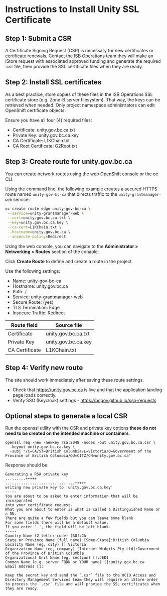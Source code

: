 # Instructions to Install Unity SSL Certificate

## Step 1: Submit a CSR

A Certificate Signing Request (CSR) is necessary for new certificates or certificate renewals. Contact the ISB Operations team they will make an iStore request with associated approved funding and generate the required .csr file, then provide the SSL certificate files when they are ready.


## Step 2: Install SSL certificates

As a best practice, store copies of these files in the ISB Operations SSL certificate store (e.g. Zone-B server filesystem). That way, the keys can be retrieved when needed. Only project namespace administrators can edit OpenShift certificate objects.

Ensure you have all four (4) required files:

- Certificate: unity.gov.bc.ca.txt
- Private Key: unity.gov.bc.ca.key
- CA Certificate: L1KChain.txt
- CA Root Certificate: G2Root.txt

## Step 3: Create route for unity.gov.bc.ca

You can create network routes using the web OpenShift console or the oc CLI.

Using the command line, the following example creates a secured HTTPS route named `unity-gov-bc-ca` that directs traffic to the `unity-grantmanager-web` service:

```bash
oc create route edge unity-gov-bc-ca \
 --service=unity-grantmanager-web \
 --cert=unity.gov.bc.ca.txt \
 --key=unity.gov.bc.ca.key \
 --ca-cert=L1KChain.txt \
 --hostname=unity.gov.bc.ca \
 --insecure-policy=Redirect
```

Using the web console, you can navigate to the **Administrator > Networking > Routes** section of the conaole.

Click **Create Route** to define and create a route in the project.

Use the following settings:

- Name: unity-gov-bc-ca
- Hostname: unity.gov.bc.ca
- Path: `/`
- Service: unity-grantmanager-web
- Secure Route: (yes)
- TLS Termination: Edge
- Insecure Traffic: Redirect

| Route field                |  Source file        |
| -------------------------- | ------------------- |
| Certificate                |  unity.gov.bc.ca.txt |
| Private Key                |  unity.gov.bc.ca.key |
| CA Certificate             |  L1KChain.txt       |

## Step 4: Verify new route

The site should work immediately after saving these route settings.

- Check that https://unity.gov.bc.ca is live and that the application landing page loads correctly.
- Verify SSO (Keycloak) settings - https://bcgov.github.io/sso-requests

## Optional steps to generate a local CSR
Run the openssl utility with the CSR and private key options **these do not need to be created on the intended machine or containers**. 

```bashs
openssl req -new -newkey rsa:2048 -nodes -out unity.gov.bc.ca.csr \
  -keyout unity.gov.bc.ca.key \
  -subj "/C=CA/ST=British Columbia/L=Victoria/O=Government of the Province of British Columbia/OU=CITZ/CN=unity.gov.bc.ca"
```

Response should be:

```
Generating a RSA private key
.........+++++
...............................+++++
writing new private key to 'unity.gov.bc.ca.key'
-----
You are about to be asked to enter information that will be incorporated
into your certificate request.
What you are about to enter is what is called a Distinguished Name or a DN.
There are quite a few fields but you can leave some blank
For some fields there will be a default value,
If you enter '.', the field will be left blank.
-----
Country Name (2 letter code) [AU]:CA
State or Province Name (full name) [Some-State]:British Columbia
Locality Name (eg, city) []:Victoria
Organization Name (eg, company) [Internet Widgits Pty Ltd]:Government of the Province of British Columbia
Organizational Unit Name (eg, section) []:JEDI
Common Name (e.g. server FQDN or YOUR name) []:unity.gov.bc.ca
Email Address []:

Keep the secret key and send the `.csr` file to the OCIO Access and Directory Management Services team they will require an iStore order to process the `.csr` file and will provide the SSL certificates when they are ready.